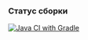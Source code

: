### Статус сборки
[![Java CI with Gradle](https://github.com/vOrzee/aqa.hw_5.2/actions/workflows/action.yml/badge.svg?branch=main&event=push)](https://github.com/vOrzee/aqa.hw_5.2/actions/workflows/action.yml)